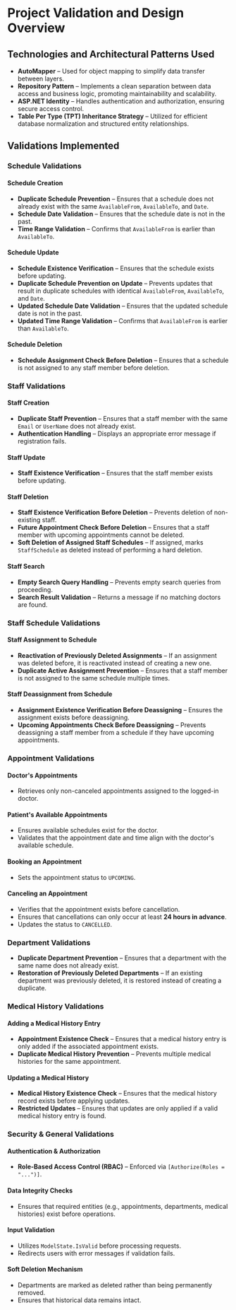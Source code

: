 # Project Validation and Design Overview  

## Technologies and Architectural Patterns Used  
- **AutoMapper** – Used for object mapping to simplify data transfer between layers.  
- **Repository Pattern** – Implements a clean separation between data access and business logic, promoting maintainability and scalability.  
- **ASP.NET Identity** – Handles authentication and authorization, ensuring secure access control.  
- **Table Per Type (TPT) Inheritance Strategy** – Utilized for efficient database normalization and structured entity relationships.  

## Validations Implemented  

### Schedule Validations  

#### Schedule Creation  
- **Duplicate Schedule Prevention** – Ensures that a schedule does not already exist with the same `AvailableFrom`, `AvailableTo`, and `Date`.  
- **Schedule Date Validation** – Ensures that the schedule date is not in the past.  
- **Time Range Validation** – Confirms that `AvailableFrom` is earlier than `AvailableTo`.  

#### Schedule Update  
- **Schedule Existence Verification** – Ensures that the schedule exists before updating.  
- **Duplicate Schedule Prevention on Update** – Prevents updates that result in duplicate schedules with identical `AvailableFrom`, `AvailableTo`, and `Date`.  
- **Updated Schedule Date Validation** – Ensures that the updated schedule date is not in the past.  
- **Updated Time Range Validation** – Confirms that `AvailableFrom` is earlier than `AvailableTo`.  

#### Schedule Deletion  
- **Schedule Assignment Check Before Deletion** – Ensures that a schedule is not assigned to any staff member before deletion.  

### Staff Validations  

#### Staff Creation  
- **Duplicate Staff Prevention** – Ensures that a staff member with the same `Email` or `UserName` does not already exist.  
- **Authentication Handling** – Displays an appropriate error message if registration fails.  

#### Staff Update  
- **Staff Existence Verification** – Ensures that the staff member exists before updating.  

#### Staff Deletion  
- **Staff Existence Verification Before Deletion** – Prevents deletion of non-existing staff.  
- **Future Appointment Check Before Deletion** – Ensures that a staff member with upcoming appointments cannot be deleted.  
- **Soft Deletion of Assigned Staff Schedules** – If assigned, marks `StaffSchedule` as deleted instead of performing a hard deletion.  

#### Staff Search  
- **Empty Search Query Handling** – Prevents empty search queries from proceeding.  
- **Search Result Validation** – Returns a message if no matching doctors are found.  

### Staff Schedule Validations  

#### Staff Assignment to Schedule  
- **Reactivation of Previously Deleted Assignments** – If an assignment was deleted before, it is reactivated instead of creating a new one.  
- **Duplicate Active Assignment Prevention** – Ensures that a staff member is not assigned to the same schedule multiple times.  

#### Staff Deassignment from Schedule  
- **Assignment Existence Verification Before Deassigning** – Ensures the assignment exists before deassigning.  
- **Upcoming Appointments Check Before Deassigning** – Prevents deassigning a staff member from a schedule if they have upcoming appointments.  

### Appointment Validations  

#### Doctor's Appointments  
- Retrieves only non-canceled appointments assigned to the logged-in doctor.  

#### Patient's Available Appointments  
- Ensures available schedules exist for the doctor.  
- Validates that the appointment date and time align with the doctor's available schedule.  

#### Booking an Appointment  
- Sets the appointment status to `UPCOMING`.  

#### Canceling an Appointment  
- Verifies that the appointment exists before cancellation.  
- Ensures that cancellations can only occur at least **24 hours in advance**.  
- Updates the status to `CANCELLED`.  

### Department Validations  
- **Duplicate Department Prevention** – Ensures that a department with the same name does not already exist.  
- **Restoration of Previously Deleted Departments** – If an existing department was previously deleted, it is restored instead of creating a duplicate.  

### Medical History Validations  

#### Adding a Medical History Entry  
- **Appointment Existence Check** – Ensures that a medical history entry is only added if the associated appointment exists.  
- **Duplicate Medical History Prevention** – Prevents multiple medical histories for the same appointment.  

#### Updating a Medical History  
- **Medical History Existence Check** – Ensures that the medical history record exists before applying updates.  
- **Restricted Updates** – Ensures that updates are only applied if a valid medical history entry is found.  

### Security & General Validations  

#### Authentication & Authorization  
- **Role-Based Access Control (RBAC)** – Enforced via `[Authorize(Roles = "...")]`.  

#### Data Integrity Checks  
- Ensures that required entities (e.g., appointments, departments, medical histories) exist before operations.  

#### Input Validation  
- Utilizes `ModelState.IsValid` before processing requests.  
- Redirects users with error messages if validation fails.  

#### Soft Deletion Mechanism  
- Departments are marked as deleted rather than being permanently removed.  
- Ensures that historical data remains intact.  



